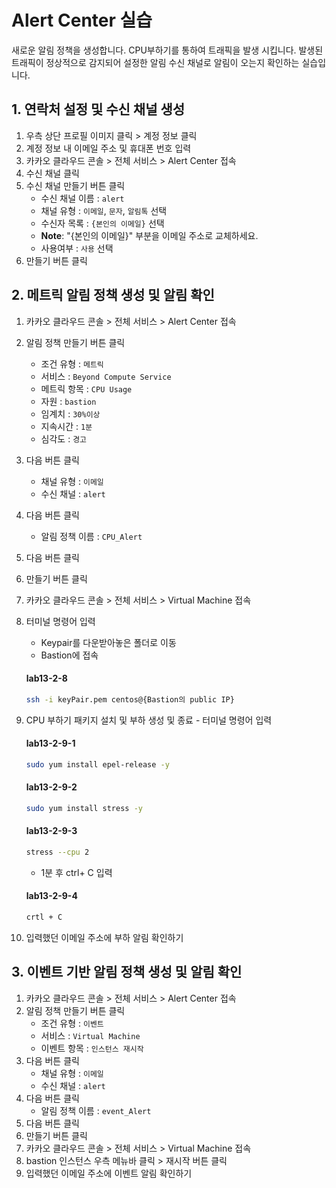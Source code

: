 # Alert Center 실습

새로운 알림 정책을 생성합니다. CPU부하기를 통하여 트래픽을 발생 시킵니다. 
발생된 트래픽이 정상적으로 감지되어 설정한 알림 수신 채널로 알림이 오는지 확인하는 실습입니다.

## 1. 연락처 설정 및 수신 채널 생성


1. 우측 상단 프로필 이미지 클릭 > 계정 정보 클릭
2. 계정 정보 내 이메일 주소 및 휴대폰 번호 입력
3. 카카오 클라우드 콘솔 > 전체 서비스 > Alert Center 접속
4. 수신 채널 클릭
5. 수신 채널 만들기 버튼 클릭
    - 수신 채널 이름 : `alert`
    - 채널 유형 : `이메일`, `문자`, `알림톡` 선택
    - 수신자 목록 : `{본인의 이메일}` 선택
    - **Note**: "{본인의 이메일}" 부분을 이메일 주소로 교체하세요.
    - 사용여부 : `사용` 선택
6. 만들기 버튼 클릭

## 2. 메트릭 알림 정책 생성 및 알림 확인
1. 카카오 클라우드 콘솔 > 전체 서비스 > Alert Center 접속
2. 알림 정책 만들기 버튼 클릭
    - 조건 유형 : `메트릭`
    - 서비스 : `Beyond Compute Service`
    - 메트릭 항목 : `CPU Usage`
    - 자원 : `bastion`
    - 임계치 : `30%이상`
    - 지속시간 : `1분`
    - 심각도 : `경고`
3. 다음 버튼 클릭
    - 채널 유형 : `이메일`
    - 수신 채널 : `alert`
4. 다음 버튼 클릭
    - 알림 정책 이름 : `CPU_Alert`
5. 다음 버튼 클릭 
6. 만들기 버튼 클릭
7. 카카오 클라우드 콘솔 > 전체 서비스 > Virtual Machine 접속
8. 터미널 명령어 입력
    - Keypair를 다운받아놓은 폴더로 이동
    - Bastion에 접속
  
    #### **lab13-2-8**
    ```bash
    ssh -i keyPair.pem centos@{Bastion의 public IP}
    ```
9. CPU 부하기 패키지 설치 및 부하 생성 및 종료 - 터미널 명령어 입력
  
    #### **lab13-2-9-1**
    ```bash
    sudo yum install epel-release -y
    ```
  
    #### **lab13-2-9-2**
    ```bash
    sudo yum install stress -y
    ```
  
    #### **lab13-2-9-3**
    ```bash
    stress --cpu 2
    ```
    - 1분 후 ctrl+ C 입력
  
    #### **lab13-2-9-4**
    ```bash 
    crtl + C 
    ```
    
10. 입력했던 이메일 주소에 부하 알림 확인하기

## 3. 이벤트 기반 알림 정책 생성 및 알림 확인
1. 카카오 클라우드 콘솔 > 전체 서비스 > Alert Center 접속
2. 알림 정책 만들기 버튼 클릭
    - 조건 유형 : `이벤트`
    - 서비스 : `Virtual Machine`
    - 이벤트 항목 : `인스턴스 재시작`
3. 다음 버튼 클릭
    - 채널 유형 : `이메일`
    - 수신 채널 : `alert`
4. 다음 버튼 클릭
    - 알림 정책 이름 : `event_Alert`
5. 다음 버튼 클릭
6. 만들기 버튼 클릭
7. 카카오 클라우드 콘솔 > 전체 서비스 > Virtual Machine 접속
8. bastion 인스턴스 우측 메뉴바 클릭 > 재시작 버튼 클릭
9. 입력했던 이메일 주소에 이벤트 알림 확인하기

